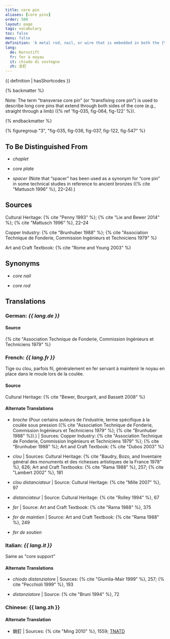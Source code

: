 ```yaml
---
title: core pin
aliases: [core pins]
order: 500
layout: page
tags: vocabulary
toc: false
menu: false
definition: 'A metal rod, nail, or wire that is embedded in both the {% def "core" %} and the outer mold and serves to secure the core in place during the pour. Core pins have traditionally been made of copper alloys, iron, or steel, and today are generally made of stainless steel.'
lang:
  de: Kernstift
  fr: fer à noyau
  it: chiodo di sostegno
  zh: 支釘
---
```


{{ definition | hasShortcodes }}

{% backmatter %}

Note: The term “transverse core pin” (or “transfixing core pin”) is used to describe long core pins that extend through both sides of the core (e.g., straight through a limb) ({% ref 'fig-035, fig-064, fig-122' %}).

{% endbackmatter %}

{% figuregroup "3", "fig-035, fig-036, fig-037, fig-122, fig-547" %}

## To Be Distinguished From

- *chaplet*

- *core plate*

- *spacer* (Note that “spacer” has been used as a synonym for “core pin” in some technical studies in reference to ancient bronzes ({% cite "Mattusch 1996" %}, 22–24).)

## Sources

Cultural Heritage: {% cite "Penny 1993" %}; {% cite "Lie and Bewer 2014" %}; {% cite "Mattusch 1996" %}, 22–24

Copper Industry: {% cite "Brunhuber 1988" %}; {% cite "Association Technique de Fonderie, Commission Ingénieurs et Techniciens 1979" %}

Art and Craft Textbook: {% cite "Rome and Young 2003" %}

## Synonyms

- *core nail*

- *core rod*

## Translations

<div class="accordion">

### **German**: *{{ lang.de }}*

#### Source

{% cite "Association Technique de Fonderie, Commission Ingénieurs et Techniciens 1979" %}

### **French**: *{{ lang.fr }}*

Tige ou clou, parfois fil, généralement en fer servant à maintenir le noyau en place dans le moule lors de la coulée.

#### Source

Cultural Heritage: {% cite "Bewer, Bourgarit, and Bassett 2008" %}

#### Alternate Translations

- *broche* (Pour certains auteurs de l’industrie, terme spécifique à la coulée sous pression ({% cite "Association Technique de Fonderie, Commission Ingénieurs et Techniciens 1979" %}; {% cite "Brunhuber 1988" %}).) | Sources: Copper Industry: {% cite "Association Technique de Fonderie, Commission Ingénieurs et Techniciens 1979" %}; {% cite "Brunhuber 1988" %}; Art and Craft Textbook: {% cite "Dubos 2003" %}

- *clou* | Sources: Cultural Heritage: {% cite "Baudry, Bozo, and Inventaire général des monuments et des richesses artistiques de la France 1978" %}, 626; Art and Craft Textbooks: {% cite "Rama 1988" %}, 257; {% cite "Lambert 2002" %}, 181

- *clou distanciateur* | Source: Cultural Heritage: {% cite "Mille 2007" %}, 97

- *distanciateur* | Source: Cultural Heritage: {% cite "Rolley 1994" %}, 67

- *fer* | Source: Art and Craft Textbook: {% cite "Rama 1988" %}, 375

- *fer de maintien* | Source: Art and Craft Textbook: {% cite "Rama 1988" %}, 249

- *fer de soutien*

### **Italian**: *{{ lang.it }}*

Same as "core support"

#### Alternate Translations

- *chiodo distanziatore* | Sources: {% cite "Giumlia-Mair 1999" %}, 257; {% cite "Pecchioli 1999" %}, 193

- *distanziatore* | Source: {% cite "Bruni 1994" %}, 72

### **Chinese**: {{ lang.zh }}

#### Alternate Translation

- 銷釘 | Sources: {% cite "Ming 2010" %}, 1559; [TNATD](https://terms.naer.edu.tw/detail/625481/?index=3)

</div>
